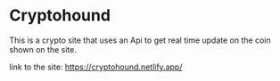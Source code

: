 # Cryptohound

This is a crypto site that uses an Api to get real time update on the coin shown on the site. 

link to the site: https://cryptohound.netlify.app/
